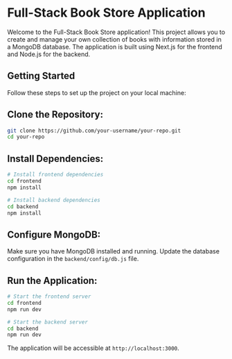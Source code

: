 # Full-Stack Book Store Application

Welcome to the Full-Stack Book Store application! This project allows you to create and manage your own collection of books with information stored in a MongoDB database. The application is built using Next.js for the frontend and Node.js for the backend.

## Getting Started

Follow these steps to set up the project on your local machine:

## Clone the Repository:
```bash
git clone https://github.com/your-username/your-repo.git
cd your-repo
```

## Install Dependencies:
```bash
# Install frontend dependencies
cd frontend
npm install

# Install backend dependencies
cd backend
npm install
```

## Configure MongoDB:
  Make sure you have MongoDB installed and running.
  Update the database configuration in the `backend/config/db.js` file.

## Run the Application:
```bash
# Start the frontend server
cd frontend
npm run dev

# Start the backend server
cd backend
npm run dev
```

The application will be accessible at `http://localhost:3000`.




